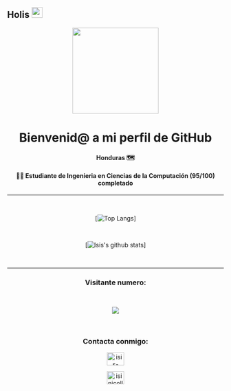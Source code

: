 ## Holis <img src="https://media.giphy.com/media/hvRJCLFzcasrR4ia7z/giphy.gif" width="25px" height="25px">
  

<div align="center">
<div><img src="https://media.giphy.com/media/WUlplcMpOCEmTGBtBW/giphy.gif" width="200"></div>
<h1>Bienvenid@ a mi perfil de GitHub</h1>

#### Honduras 🗺

#### 👩‍💻 Estudiante de Ingenieria en Ciencias de la Computación (95/100) completado

<!-- ### <div><p><a href="https://isinicolle.github.io/">Portafolio</a></p></div> -->
______

<br>


[![Top Langs](https://github-readme-stats.vercel.app/api/top-langs/?username=isinicolle&langs_count=15&layout=compact&theme=omni)]

<br>

[![Isis's github stats](https://github-readme-stats.vercel.app/api?username=isinicolle&hide=contribs,issues&count_private=true&include_all_commits&show_icons=true&theme=omni)]

<br>

______
<h3>Visitante numero:</h3>  <br>
<p> 
  <img src="https://profile-counter.glitch.me/isinicolle/count.svg" />
  <br>

</p>

<br>
<h3>Contacta conmigo:</h3>
<p >
<a href="https://www.linkedin.com/in/isis-zapata/" target="blank"><img align="center" src="https://raw.githubusercontent.com/rahuldkjain/github-profile-readme-generator/master/src/images/icons/Social/linked-in-alt.svg" alt="isis-zapata" height="30" width="40" /></a> 
  
<a href="https://www.instagram.com/isinicolle/" target="blank"><img align="center" src="https://raw.githubusercontent.com/rahuldkjain/github-profile-readme-generator/master/src/images/icons/Social/instagram.svg" alt="isinicolle" height="30" width="40" /></a>
</p>
  

<br>


